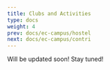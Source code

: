 ```yaml
---
title: Clubs and Activities
type: docs
weight: 4
prev: docs/ec-campus/hostel
next: docs/ec-campus/contri
---
```


Will be updated soon! Stay tuned!
